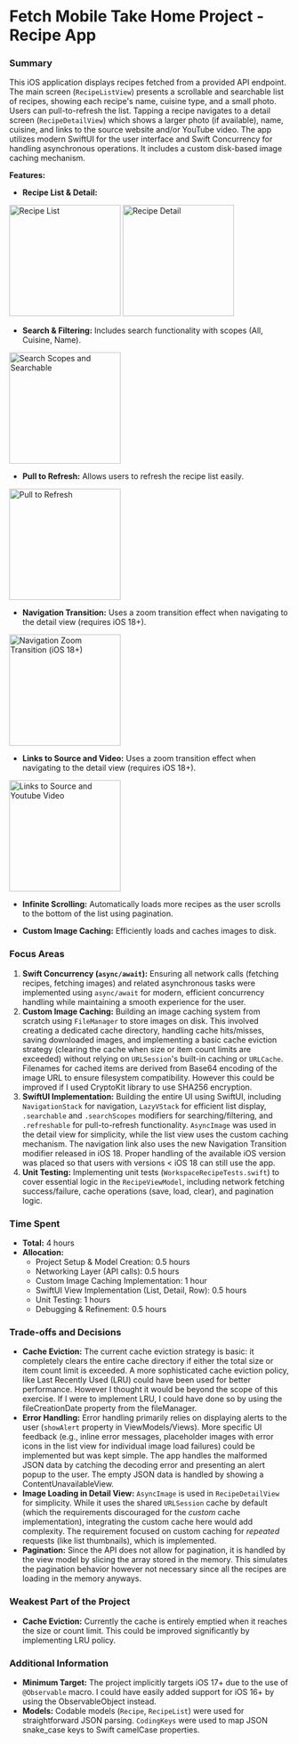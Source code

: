 # Fetch Mobile Take Home Project - Recipe App

### Summary

This iOS application displays recipes fetched from a provided API endpoint. The main screen (`RecipeListView`) presents a scrollable and searchable list of recipes, showing each recipe's name, cuisine type, and a small photo. Users can pull-to-refresh the list. Tapping a recipe navigates to a detail screen (`RecipeDetailView`) which shows a larger photo (if available), name, cuisine, and links to the source website and/or YouTube video. The app utilizes modern SwiftUI for the user interface and Swift Concurrency for handling asynchronous operations. It includes a custom disk-based image caching mechanism.

**Features:**

* **Recipe List & Detail:**

<img src="https://github.com/user-attachments/assets/f118b92d-aa6e-473a-bc56-1eaabf32465e" alt="Recipe List" width="200"> <img src="https://github.com/user-attachments/assets/b3175d48-0195-42b3-bd09-ca095ace7c45" alt="Recipe Detail" width="200">

* **Search & Filtering:** Includes search functionality with scopes (All, Cuisine, Name).
<img src="https://github.com/user-attachments/assets/9dff0be8-f378-4cb6-a1c0-8f1aca541c37" alt="Search Scopes and Searchable" width="200">

* **Pull to Refresh:** Allows users to refresh the recipe list easily.
<img src="https://github.com/user-attachments/assets/d6ed604c-146f-4589-8121-ae4b7e5c45a7" alt="Pull to Refresh" width="200">

* **Navigation Transition:** Uses a zoom transition effect when navigating to the detail view (requires iOS 18+).
<img src="https://github.com/user-attachments/assets/fcec4458-f762-4ec6-bdea-94ca4b7f1422" alt="Navigation Zoom Transition (iOS 18+)" width="200">

* **Links to Source and Video:** Uses a zoom transition effect when navigating to the detail view (requires iOS 18+).
<img src="https://github.com/user-attachments/assets/f9c769be-9ff3-44c2-bb5e-6db9b1cb667d" alt="Links to Source and Youtube Video" width="200">

* **Infinite Scrolling:** Automatically loads more recipes as the user scrolls to the bottom of the list using pagination.

* **Custom Image Caching:** Efficiently loads and caches images to disk.
  
### Focus Areas

1.  **Swift Concurrency (`async/await`):** Ensuring all network calls (fetching recipes, fetching images) and related asynchronous tasks were implemented using `async/await` for modern, efficient concurrency handling while maintaining a smooth experience for the user.
2.  **Custom Image Caching:** Building an image caching system from scratch using `FileManager` to store images on disk. This involved creating a dedicated cache directory, handling cache hits/misses, saving downloaded images, and implementing a basic cache eviction strategy (clearing the cache when size or item count limits are exceeded) without relying on `URLSession`'s built-in caching or `URLCache`. Filenames for cached items are derived from Base64 encoding of the image URL to ensure filesystem compatibility. However this could be improved if I used CryptoKit library to use SHA256 encryption.
3.  **SwiftUI Implementation:** Building the entire UI using SwiftUI, including `NavigationStack` for navigation, `LazyVStack` for efficient list display, `.searchable` and `.searchScopes` modifiers for searching/filtering, and `.refreshable` for pull-to-refresh functionality. `AsyncImage` was used in the detail view for simplicity, while the list view uses the custom caching mechanism. The navigation link also uses the new Navigation Transition modifier released in iOS 18. Proper handling of the available iOS version was placed so that users with versions < iOS 18 can still use the app.
5.  **Unit Testing:** Implementing unit tests (`WorkspaceRecipeTests.swift`) to cover essential logic in the `RecipeViewModel`, including network fetching success/failure, cache operations (save, load, clear), and pagination logic.

### Time Spent

* **Total:** 4 hours
* **Allocation:**
    * Project Setup & Model Creation: 0.5 hours
    * Networking Layer (API calls): 0.5 hours
    * Custom Image Caching Implementation: 1 hour
    * SwiftUI View Implementation (List, Detail, Row): 0.5 hours
    * Unit Testing: 1 hours
    * Debugging & Refinement: 0.5 hours

### Trade-offs and Decisions

* **Cache Eviction:** The current cache eviction strategy is basic: it completely clears the entire cache directory if either the total size or item count limit is exceeded. A more sophisticated cache eviction policy, like Last Recently Used (LRU) could have been used for better performance. However I thought it would be beyond the scope of this exercise. If I were to implement LRU, I could have done so by using the fileCreationDate property from the fileManager.
* **Error Handling:** Error handling primarily relies on displaying alerts to the user (`showAlert` property in ViewModels/Views). More specific UI feedback (e.g., inline error messages, placeholder images with error icons in the list view for individual image load failures) could be implemented but was kept simple. The app handles the malformed JSON data by catching the decoding error and presenting an alert popup to the user. The empty JSON data is handled by showing a ContentUnavailableView.
* **Image Loading in Detail View:** `AsyncImage` is used in `RecipeDetailView` for simplicity. While it uses the shared `URLSession` cache by default (which the requirements discouraged for the *custom* cache implementation), integrating the custom cache here would add complexity. The requirement focused on custom caching for *repeated* requests (like list thumbnails), which is implemented.
* **Pagination:** Since the API does not allow for pagination, it is handled by the view model by slicing the array stored in the memory. This simulates the pagination behavior however not necessary since all the recipes are loading in the memory anyways.
  
### Weakest Part of the Project

* **Cache Eviction:** Currently the cache is entirely emptied when it reaches the size or count limit. This could be improved significantly by implementing LRU policy.

### Additional Information

* **Minimum Target:** The project implicitly targets iOS 17+ due to the use of `@Observable` macro. I could have easily added support for iOS 16+ by using the ObservableObject instead.
* **Models:** Codable models (`Recipe`, `RecipeList`) were used for straightforward JSON parsing. `CodingKeys` were used to map JSON snake_case keys to Swift camelCase properties.
